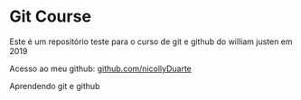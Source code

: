 # Git Course

Este é um repositório teste para o curso de git e github do william justen em 2019


Acesso ao meu github: [github.com/nicollyDuarte](https://github.com/nicollyDuarte)

Aprendendo git e github
